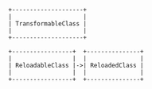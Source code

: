 


    +--------------------+
    |                    |
    | TransformableClass |
    |                    |
    +--------------------+

	+-----------------+  +---------------+
	|                 |  |               |
	| ReloadableClass |->| ReloadedClass |
	|                 |  |               |
	+-----------------+  +---------------+



